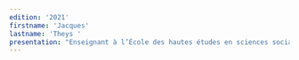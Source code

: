 ```yaml
---
edition: '2021'
firstname: 'Jacques'
lastname: 'Theys '
presentation: "Enseignant à l’École des hautes études en sciences sociales, Il est vice-président de la Société Française de Prospective et du Plan Bleu Méditerranéen. Jacques Theys a notamment été responsable de la prospective au ministère du Développement durable et directeur scientifique de l’Institut français de l’environnement (IFEN). Il s'intéresse aux thématiques de l'environnement et du développement durable - dans leur relation avec la société et la démocratie - du local au global , du passé le plus lointain au futur le plus éloigné. Il a notamment publié Repenser les villes dans la société post carbone."
---
```

